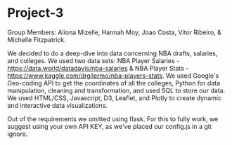 # Project-3

Group Members: Aliona Mizelle, Hannah Moy, Joao Costa, Vitor Ribeiro, & Michelle Fitzpatrick. 

We decided to do a deep-dive into data concerning NBA drafts, salaries, and colleges. We used two data sets: NBA Player Salaries - https://data.world/datadavis/nba-salaries & NBA Player Stats - https://www.kaggle.com/drgilermo/nba-players-stats. We used Google's Geo-coding API to get the coordinates of all the colleges, Python for data manipulation, cleaning and transformation, and used SQL to store our data. 
We used HTML/CSS, Javascript, D3, Leaflet, and Plotly to create dynamic and interactive data visualizations. 

Out of the requirements we omitted using flask. For this to fully work, we suggest using your own API KEY, as we've placed our config.js in a git ignore. 